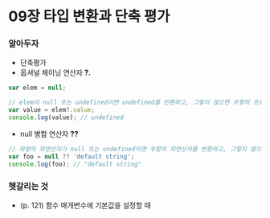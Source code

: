 # 09장 타입 변환과 단축 평가

### 알아두자

- 단축평가
- 옵셔널 체이닝 연산자 **?.**

```jsx
var elem = null;

// elem이 null 또는 undefined이면 undefined를 반환하고, 그렇지 않으면 우항의 프로퍼티 참조를 이어간다.
var value = elem?.value;
console.log(value); // undefined
```

- null 병합 연산자 **??**

```jsx
// 좌항의 피연산자가 null 또는 undefined이면 우항의 피연산자를 반환하고, 그렇지 않으면 좌항의 피연산자를 반환한다.
var foo = null ?? 'default string';
console.log(foo); // "default string"
```

### 헷갈리는 것

- (p. 121) 함수 매개변수에 기본값을 설정할 때
